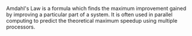 Amdahl's Law is a formula which finds the maximum improvement gained by improving a particular
part of a system. It is often used in parallel computing to predict the theoretical maximum
speedup using multiple processors.
